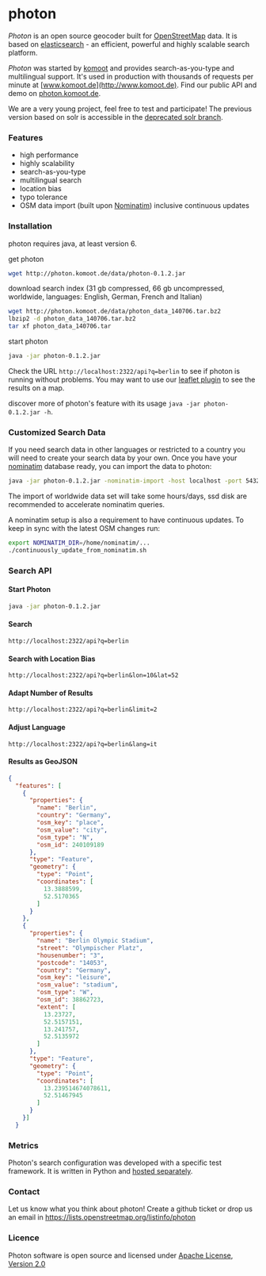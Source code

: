 # photon

_Photon_ is an open source geocoder built for [OpenStreetMap](http://www.osm.org) data. It is based on [elasticsearch](http://elasticsearch.org/) - an efficient, powerful and highly scalable search platform.

_Photon_ was started by [komoot](http://www.komoot.de) and provides search-as-you-type and multilingual support. It's used in production with thousands of requests per minute at [www.komoot.de](http://www.komoot.de). Find our public API and demo on [photon.komoot.de](http://photon.komoot.de).

We are a very young project, feel free to test and participate! The previous version based on solr is accessible in the [deprecated solr branch](https://github.com/komoot/photon/tree/deprecated-solr-version).

### Features
- high performance
- highly scalability
- search-as-you-type
- multilingual search
- location bias
- typo tolerance
- OSM data import (built upon [Nominatim](https://github.com/twain47/Nominatim)) inclusive continuous updates


### Installation

photon requires java, at least version 6.

get photon
```bash
wget http://photon.komoot.de/data/photon-0.1.2.jar
```

download search index (31 gb compressed, 66 gb uncompressed, worldwide, languages: English, German, French and Italian)
 ```bash
wget http://photon.komoot.de/data/photon_data_140706.tar.bz2
lbzip2 -d photon_data_140706.tar.bz2 
tar xf photon_data_140706.tar
 ```
 
start photon
```bash
java -jar photon-0.1.2.jar
```

Check the URL `http://localhost:2322/api?q=berlin` to see if photon is running without problems. You may want to use our [leaflet plugin](https://github.com/komoot/leaflet.photon) to see the results on a map.

discover more of photon's feature with its usage `java -jar photon-0.1.2.jar -h`. 



### Customized Search Data
If you need search data in other languages or restricted to a country you will need to create your search data by your own.
Once you have your [nominatim](https://github.com/twain47/Nominatim) database ready, you can import the data to photon:

```bash
java -jar photon-0.1.2.jar -nominatim-import -host localhost -port 5432 -database nominatim -user nominatim -password ... -languages es,fr
```

The import of worldwide data set will take some hours/days, ssd disk are recommended to accelerate nominatim queries.

A nominatim setup is also a requirement to have continuous updates. To keep in sync with the latest OSM changes run:

```bash
export NOMINATIM_DIR=/home/nominatim/...
./continuously_update_from_nominatim.sh
```

### Search API
#### Start Photon
```bash
java -jar photon-0.1.2.jar
```

#### Search
```
http://localhost:2322/api?q=berlin
```

#### Search with Location Bias
```
http://localhost:2322/api?q=berlin&lon=10&lat=52
```

#### Adapt Number of Results
```
http://localhost:2322/api?q=berlin&limit=2
```

#### Adjust Language
```
http://localhost:2322/api?q=berlin&lang=it
```

#### Results as GeoJSON
```json
{
  "features": [
    {
      "properties": {
        "name": "Berlin",
        "country": "Germany",
        "osm_key": "place",
        "osm_value": "city",
        "osm_type": "N",
        "osm_id": 240109189
      },
      "type": "Feature",
      "geometry": {
        "type": "Point",
        "coordinates": [
          13.3888599,
          52.5170365
        ]
      }
    },
    {
      "properties": {
        "name": "Berlin Olympic Stadium",
        "street": "Olympischer Platz",
        "housenumber": "3",
        "postcode": "14053",
        "country": "Germany",
        "osm_key": "leisure",
        "osm_value": "stadium",
        "osm_type": "W",
        "osm_id": 38862723,
        "extent": [
          13.23727,
          52.5157151,
          13.241757,
          52.5135972
        ]
      },
      "type": "Feature",
      "geometry": {
        "type": "Point",
        "coordinates": [
          13.239514674078611,
          52.51467945
        ]
      }
    }]
  }
```

### Metrics

Photon's search configuration was developed with a specific test framework. It is written in Python and [hosted separately](https://github.com/yohanboniface/osm-geocoding-tester).

### Contact
Let us know what you think about photon! Create a github ticket or drop us an email in https://lists.openstreetmap.org/listinfo/photon

### Licence
Photon software is open source and licensed under [Apache License, Version 2.0](http://opensource.org/licenses/Apache-2.0)

